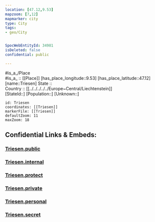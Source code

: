 ```yaml
---
location: [47.12,9.53] 
mapzoom: [7,12] 
mapmarker: city 
type: City
tags:
- geo/City


SpocWebEntityId: 34981
isDeleted: false
confidential: public

---
```

#is_a_/Place  
#is_a_ :: [[Place]] 
[has_place_longitude::9.53] 
[has_place_latitude::47.12] 
[name::Triesen] 
State ::  
Country :: [[../../../../../Europe~Central/Liechtenstein]]  
[StateId::] 
[Population::] 
[Unknown::] 


```leaflet
id: Triesen
coordinates: [[Triesen]] 
markerFile: [[Triesen]] 
defaultZoom: 11 
maxZoom: 18
```


## Confidential Links & Embeds: 

### [Triesen.public](/_public/\Earth\Continent\Europe\Europe~Central\Liechtenstein\Municipalities~Liechtenstein\Triesen\CityTriesen.public.md) 

### [Triesen.internal](/_internal/\Earth\Continent\Europe\Europe~Central\Liechtenstein\Municipalities~Liechtenstein\Triesen\CityTriesen.internal.md) 

### [Triesen.protect](/_protect/\Earth\Continent\Europe\Europe~Central\Liechtenstein\Municipalities~Liechtenstein\Triesen\CityTriesen.protect.md) 

### [Triesen.private](/_private/\Earth\Continent\Europe\Europe~Central\Liechtenstein\Municipalities~Liechtenstein\Triesen\CityTriesen.private.md) 

### [Triesen.personal](/_personal/\Earth\Continent\Europe\Europe~Central\Liechtenstein\Municipalities~Liechtenstein\Triesen\CityTriesen.personal.md) 

### [Triesen.secret](/_secret/\Earth\Continent\Europe\Europe~Central\Liechtenstein\Municipalities~Liechtenstein\Triesen\CityTriesen.secret.md)

